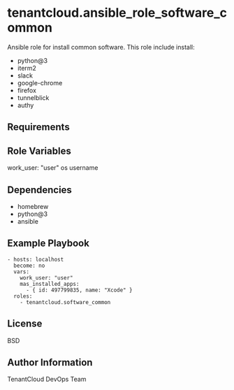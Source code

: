 tenantcloud.ansible_role_software_common
=========

Ansible role for install common software. This role include install:

  - python@3
  - iterm2
  - slack
  - google-chrome
  - firefox
  - tunnelblick
  - authy

Requirements
------------

Role Variables
--------------

work_user: "user" os username

Dependencies
------------

  - homebrew
  - python@3
  - ansible

Example Playbook
----------------

    - hosts: localhost
      become: no
      vars:
        work_user: "user"
        mas_installed_apps:
          - { id: 497799835, name: "Xcode" }
      roles:
        - tenantcloud.software_common

License
-------

BSD

Author Information
------------------

TenantCloud DevOps Team
